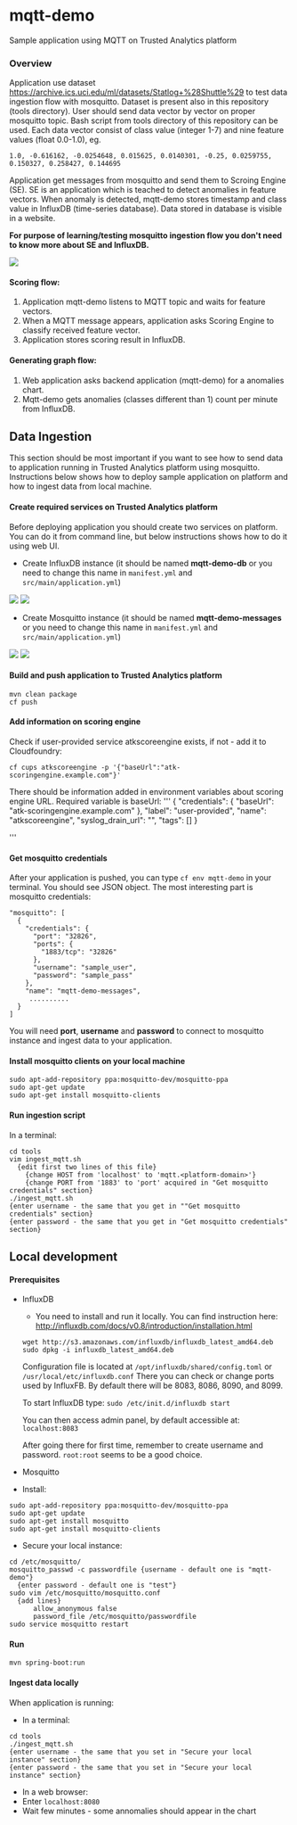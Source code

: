 # mqtt-demo
Sample application using MQTT on Trusted Analytics platform

### Overview
Application use dataset https://archive.ics.uci.edu/ml/datasets/Statlog+%28Shuttle%29 to test data ingestion flow with mosquitto. Dataset is present also in this repository (tools directory). User should send data vector by vector on proper mosquitto topic. Bash script from tools directory of this repository can be used. Each data vector consist of class value (integer 1-7) and nine feature values (float 0.0-1.0), eg.

```1.0, -0.616162, -0.0254648, 0.015625, 0.0140301, -0.25, 0.0259755, 0.150327, 0.258427, 0.144695```

Application get messages from mosquitto and send them to Scroing Engine (SE). SE is an application which is teached to detect anomalies in feature vectors. When anomaly is detected, mqtt-demo stores timestamp and class value in InfluxDB (time-series database). Data stored in database is visible in a website.

**For purpose of learning/testing mosquitto ingestion flow you don't need to know more about SE and InfluxDB.**

![](wikiimages/MqttDemo.png)

#### Scoring flow:
1. Application mqtt-demo listens to MQTT topic and waits for feature vectors.
2. When a MQTT message appears, application asks Scoring Engine to classify received feature vector.
3. Application stores scoring result in InfluxDB.

#### Generating graph flow:
1. Web application asks backend application (mqtt-demo) for a anomalies chart.
2. Mqtt-demo gets anomalies (classes different than 1) count per minute from InfluxDB.


## Data Ingestion
This section should be most important if you want to see how to send data to application running in Trusted Analytics platform using mosquitto. Instructions below shows how to deploy sample application on platform and how to ingest data from local machine.

#### Create required services on Trusted Analytics platform
Before deploying application you should create two services on platform. You can do it from command line, but below instructions shows how to do it using web UI.
* Create InfluxDB instance (it should be named **mqtt-demo-db** or you need to change this name in ```manifest.yml``` and ```src/main/application.yml```)

![](wikiimages/influx.PNG)
![](wikiimages/influxInstance.PNG)

* Create Mosquitto instance (it should be named **mqtt-demo-messages** or you need to change this name in ```manifest.yml``` and ```src/main/application.yml```)

![](wikiimages/mosquitto.PNG)
![](wikiimages/mosquittoInstance.PNG)

#### Build and push application to Trusted Analytics platform
```
mvn clean package
cf push
```

#### Add information on scoring engine
Check if user-provided service atkscoreengine exists, if not - add it to Cloudfoundry:
```
cf cups atkscoreengine -p '{"baseUrl":"atk-scoringengine.example.com"}'
```

There should be information added in environment variables about scoring engine URL. Required variable is baseUrl:
'''
{
    "credentials": {
     "baseUrl": "atk-scoringengine.example.com"
    },
    "label": "user-provided",
    "name": "atkscoreengine",
    "syslog_drain_url": "",
    "tags": []
   }

'''

#### Get mosquitto credentials
After your application is pushed, you can type ```cf env mqtt-demo``` in your terminal. You should see JSON object. The most interesting part is  mosquitto credentials:
```
"mosquitto": [
  {
    "credentials": {
      "port": "32826",
      "ports": {
        "1883/tcp": "32826"
      },
      "username": "sample_user",
      "password": "sample_pass"
    },
    "name": "mqtt-demo-messages",
     ..........
  }
]
```
You will need **port**, **username** and **password** to connect to mosquitto instance and ingest data to your application.

#### Install mosquitto clients on your local machine
```
sudo apt-add-repository ppa:mosquitto-dev/mosquitto-ppa
sudo apt-get update						
sudo apt-get install mosquitto-clients	
```

#### Run ingestion script
In a terminal:
```
cd tools
vim ingest_mqtt.sh
  {edit first two lines of this file}
    {change HOST from 'localhost' to 'mqtt.<platform-domain>'}
    {change PORT from '1883' to 'port' acquired in "Get mosquitto credentials" section}
./ingest_mqtt.sh
{enter username - the same that you get in ""Get mosquitto credentials" section}
{enter password - the same that you get in "Get mosquitto credentials" section}
```


## Local development
#### Prerequisites
* InfluxDB
  * You need to install and run it locally. You can find instruction here: http://influxdb.com/docs/v0.8/introduction/installation.html
  ```
  wget http://s3.amazonaws.com/influxdb/influxdb_latest_amd64.deb
  sudo dpkg -i influxdb_latest_amd64.deb
  ```         
  Configuration file is located at ```/opt/influxdb/shared/config.toml``` or ```/usr/local/etc/influxdb.conf```
  There you can check or change ports used by InfluxFB. By default there will be 8083, 8086, 8090, and 8099.

  To start InfluxDB type: ```sudo /etc/init.d/influxdb start```
  
  You can then access admin panel, by default accessible at: ```localhost:8083```
  
  After going there for first time, remember to create username and password. ```root:root``` seems to be a good choice.
  
* Mosquitto
 * Install:
  ```
  sudo apt-add-repository ppa:mosquitto-dev/mosquitto-ppa
  sudo apt-get update		
  sudo apt-get install mosquitto					
  sudo apt-get install mosquitto-clients	
  ```
 * Secure your local instance:
  ```
  cd /etc/mosquitto/
  mosquitto_passwd -c passwordfile {username - default one is "mqtt-demo"}
  	{enter password - default one is "test"}
  sudo vim /etc/mosquitto/mosquitto.conf
  	{add lines}
  		allow_anonymous false
  		password_file /etc/mosquitto/passwordfile
  sudo service mosquitto restart
  ```
  
#### Run
```mvn spring-boot:run```

#### Ingest data locally
When application is running:
 * In a terminal:
```
cd tools
./ingest_mqtt.sh
{enter username - the same that you set in "Secure your local instance" section}
{enter password - the same that you set in "Secure your local instance" section}
```
 * In a web browser:
  * Enter ```localhost:8080```
  * Wait few minutes - some annomalies should appear in the chart
